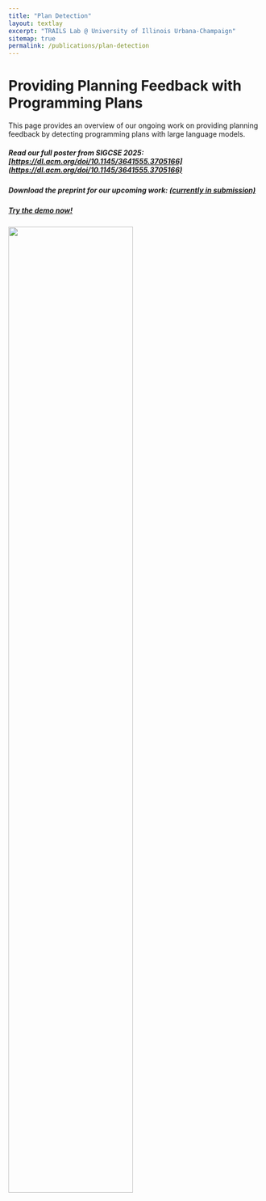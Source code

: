 ```yaml
---
title: "Plan Detection"
layout: textlay
excerpt: "TRAILS Lab @ University of Illinois Urbana-Champaign"
sitemap: true
permalink: /publications/plan-detection
---
```


# Providing Planning Feedback with Programming Plans

This page provides an overview of our ongoing work on providing planning feedback by detecting programming plans with large language models.

##### Read our full poster from SIGCSE 2025: [https://dl.acm.org/doi/10.1145/3641555.3705166](https://dl.acm.org/doi/10.1145/3641555.3705166)
##### Download the preprint for our upcoming work: <a href="/pubs/preprint_Detecting_Programming_Plans_in_Student_Submissions.pdf">(currently in submission)</a>
##### <a href="{{ '/_pages/pubpages/plan-detection-demo/' | index.html }}">Try the demo now!</a>


<img src="{{ site.url }}{{ site.baseurl }}/images/pubpic/sigcse2025-arif.png" class="img-responsive" width="70%" />

